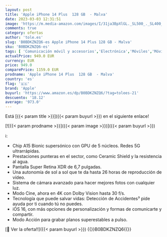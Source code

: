 ```yaml
---
layout: post
title: 'Apple iPhone 14 Plus  128 GB  - Malva'
date: 2023-03-03 12:31:51
image: 'https://m.media-amazon.com/images/I/31ja3BpXlGL._SL500_._SL400_.jpg'
comments: true
category: ofertas
author: 'tole.es'
slug: 'B0BDKZNZQ6-es Apple iPhone 14 Plus 128 GB - Malva'
sku: 'B0BDKZNZQ6-es'
tags: [ 'Comunicación móvil y accesorios','Electrónica','Móviles','Móviles y smartphones libres','apple','iphone','🇪🇸', ]
actualPrice: 949.0 EUR
currency: EUR
price: 949.0
comparePrice: 1159.0 EUR
prodname: 'Apple iPhone 14 Plus  128 GB  - Malva'
country: 'es'
flag: '🇪🇸'
brand: 'Apple'
buyurl: 'https://www.amazon.es/dp/B0BDKZNZQ6/?tag=tolees-21'
descuento: '18.12'
average: '973.0'
---
```


Está [{{< param title >}}]({{< param buyurl >}}) en el siguiente enlace!

[![{{< param prodname >}}]({{< param image >}})]({{< param buyurl >}})

ℹ️:

- Chip A15 Bionic supersónico con GPU de 5 núcleos. Redes 5G ultrarrápidas.
- Prestaciones punteras en el sector, como Ceramic Shield y la resistencia al agua.
- Pantalla Super Retina XDR de 6,7 pulgadas.
- Una autonomía de sol a sol que te da hasta 26 horas de reproducción de vídeo.
- Sistema de cámara avanzado para hacer mejores fotos con cualquier luz.
- Modo Cine, ahora en 4K con Dolby Vision hasta 30 f/s.
- Tecnología que puede salvar vidas: Detección de Accidentes³ pide ayuda por ti cuando tú no puedes.
- iOS 16, con más opciones de personalización y formas de comunicarte y compartir.
- Modo Acción para grabar planos superestables a pulso.

[🛒 Ver la oferta!!]({{< param buyurl >}})
{{<world>}}B0BDKZNZQ6{{</world>}}
